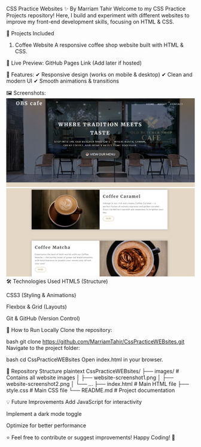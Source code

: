 CSS Practice Websites ✨
By Marriam Tahir
Welcome to my CSS Practice Projects repository! Here, I build and experiment with different websites to improve my front-end development skills, focusing on HTML & CSS.

📌 Projects Included
1. Coffee Website
A responsive coffee shop website built with HTML & CSS.

🔗 Live Preview: GitHub Pages Link (Add later if hosted)

📌 Features:
✔ Responsive design (works on mobile & desktop)
✔ Clean and modern UI
✔ Smooth animations & transitions

🖼️ Screenshots:
![Screenshot 1](images/website-screenshot1.png)
![Screenshot 2](images/website-screenshot2.png)
🛠️ Technologies Used
HTML5 (Structure)

CSS3 (Styling & Animations)

Flexbox & Grid (Layouts)

Git & GitHub (Version Control)

🚀 How to Run Locally
Clone the repository:

bash
git clone https://github.com/MarriamTahir/CssPracticeWEBsites.git
Navigate to the project folder:

bash
cd CssPracticeWEBsites
Open index.html in your browser.

📂 Repository Structure
plaintext
CssPracticeWEBsites/
├── images/                  # Contains all website images
│   ├── website-screenshot1.png
│   ├── website-screenshot2.png
│   └── ...
├── index.html               # Main HTML file
├── style.css                # Main CSS file
└── README.md                # Project documentation


💡 Future Improvements
Add JavaScript for interactivity

Implement a dark mode toggle

Optimize for better performance

⭐ Feel free to contribute or suggest improvements!
Happy Coding! 🚀


